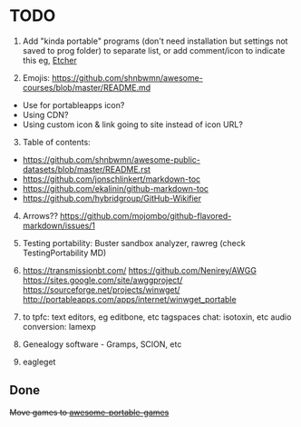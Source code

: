  
# TODO

1. Add "kinda portable" programs (don't need installation but settings not saved to prog folder)
to separate list, or add comment/icon to indicate this
eg, [Etcher](https://www.portablefreeware.com/forums/viewtopic.php?p=84074)

2. Emojis: https://github.com/shnbwmn/awesome-courses/blob/master/README.md
  * Use for portableapps icon?
  * Using CDN?
  * Using custom icon & link going to site instead of icon URL?

3. Table of contents:
 * https://github.com/shnbwmn/awesome-public-datasets/blob/master/README.rst
 * https://github.com/jonschlinkert/markdown-toc
 * https://github.com/ekalinin/github-markdown-toc
 * https://github.com/hybridgroup/GitHub-Wikifier

4. Arrows?? https://github.com/mojombo/github-flavored-markdown/issues/1

5. Testing portability: Buster sandbox analyzer, rawreg (check TestingPortability MD)
  
6. https://transmissionbt.com/
https://github.com/Nenirey/AWGG
https://sites.google.com/site/awggproject/
https://sourceforge.net/projects/winwget/
http://portableapps.com/apps/internet/winwget_portable

7. to tpfc: text editors, eg editbone, etc
tagspaces
chat: isotoxin, etc
audio conversion: lamexp

8. Genealogy software - Gramps, SCION, etc

9. eagleget

## Done

<s>Move games to [awesome-portable-games](https://github.com/shnbwmn/awesome-portable-games)</s>
